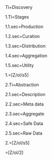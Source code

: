 Ti=Discovery

1.Ti=Stages

1.1.sec=Production

1.2.sec=Curation

1.3.sec=Distribution

1.4.sec=Aggregation

1.5.sec=Utility

1.=[Z/ol/s5]

2.Ti=Abstraction

2.1.sec=Description

2.2.sec=Meta data

2.3.sec=Aggregate

2.4.sec=Safe Data

2.5.sec=Raw Data

2.=[Z/ol/s5]

=[Z/ol/2]
